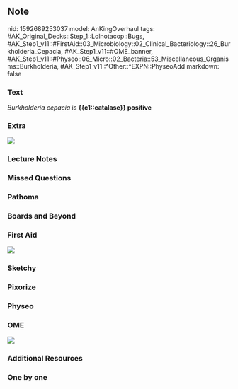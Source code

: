 ## Note
nid: 1592689253037
model: AnKingOverhaul
tags: #AK_Original_Decks::Step_1::Lolnotacop::Bugs, #AK_Step1_v11::#FirstAid::03_Microbiology::02_Clinical_Bacteriology::26_Burkholderia_Cepacia, #AK_Step1_v11::#OME_banner, #AK_Step1_v11::#Physeo::06_Micro::02_Bacteria::53_Miscellaneous_Organisms::Burkholderia, #AK_Step1_v11::^Other::^EXPN::PhyseoAdd
markdown: false

### Text
<i>Burkholderia cepacia</i> is <b>{{c1::catalase}} positive</b>

### Extra
<img src="paste-8289103f1edf2c446c9f0028b74477dd75784c3c.jpg">

### Lecture Notes


### Missed Questions


### Pathoma


### Boards and Beyond


### First Aid
<i><img src="paste-116045721370625.jpg"></i>

### Sketchy


### Pixorize


### Physeo


### OME
<div class="ome-widget">
  <a href="https://onlinemeded.org?ref=anki"><img src=
  "_OME_AnkiFlashcards_General_3.png"></a>
</div>

### Additional Resources


### One by one

